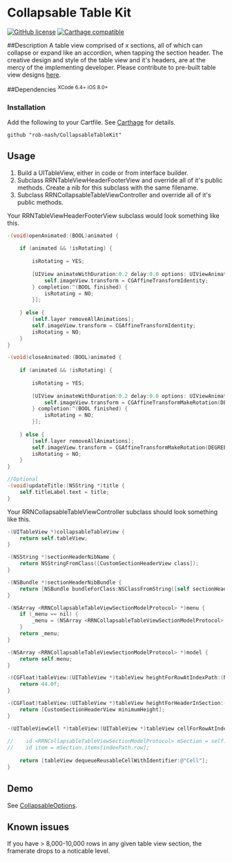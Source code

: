 Collapsable Table Kit
=====================
[![GitHub license](https://img.shields.io/github/license/mashape/apistatus.svg?style=plastic&label=Legal)](https://raw.githubusercontent.com/rob-nash/InfiniteScroll/master/LICENCE.md)
[![Carthage compatible](https://img.shields.io/badge/Carthage-Compatible-green.svg)](https://github.com/Carthage/Carthage)

##Description
A table view comprised of x sections, all of which can collapse or expand like an accordion, when tapping the section header. The creative design and style of the table view and it's headers, are at the mercy of the implementing developer. Please contribute to pre-built table view designs [here](https://github.com/rob-nash/CollapsableOptions).

##Dependencies
<sup>XCode 6.4+ iOS 8.0+</sup>

### Installation
Add the following to your Cartfile. See [Carthage](https://github.com/Carthage/Carthage#adding-frameworks-to-an-application) for details.

```ogdl
github "rob-nash/CollapsableTableKit"
```

## Usage
1. Build a UITableView, either in code or from interface builder.
2. Subclass RRNTableViewHeaderFooterView and override all of it's public methods. Create a nib for this subclass with the same filename.
3. Subclass RRNCollapsableTableViewController and override all of it's public methods.

Your RRNTableViewHeaderFooterView subclass would look something like this.

```objective-c
-(void)openAnimated:(BOOL)animated {
    
    if (animated && !isRotating) {
        
        isRotating = YES;
        
        [UIView animateWithDuration:0.2 delay:0.0 options: UIViewAnimationOptionAllowUserInteraction |UIViewAnimationOptionCurveLinear animations:^{
            self.imageView.transform = CGAffineTransformIdentity;
        } completion:^(BOOL finished) {
            isRotating = NO;
        }];
        
    } else {
        [self.layer removeAllAnimations];
        self.imageView.transform = CGAffineTransformIdentity;
        isRotating = NO;
    }
}

-(void)closeAnimated:(BOOL)animated {
    
    if (animated && !isRotating) {
        
        isRotating = YES;
        
        [UIView animateWithDuration:0.2 delay:0.0 options: UIViewAnimationOptionAllowUserInteraction |UIViewAnimationOptionCurveLinear animations:^{
            self.imageView.transform = CGAffineTransformMakeRotation(DEGREES_TO_RADIANS(180.0f));
        } completion:^(BOOL finished) {
            isRotating = NO;
        }];
        
    } else {
        [self.layer removeAllAnimations];
        self.imageView.transform = CGAffineTransformMakeRotation(DEGREES_TO_RADIANS(180.0f));
        isRotating = NO;
    }
}

//Optional
-(void)updateTitle:(NSString *)title {
    self.titleLabel.text = title;
}
```

Your RRNCollapsableTableViewController subclass should look something like this.

```objective-c
-(UITableView *)collapsableTableView {
    return self.tableView;
}

-(NSString *)sectionHeaderNibName {
    return NSStringFromClass([CustomSectionHeaderView class]);
}

-(NSBundle *)sectionHeaderNibBundle {
    return [NSBundle bundleForClass:NSClassFromString([self sectionHeaderNibName])];
}

-(NSArray <RRNCollapsableTableViewSectionModelProtocol> *)menu {
    if (_menu == nil) {
        _menu = (NSArray <RRNCollapsableTableViewSectionModelProtocol> *)[FakeModelBuilder buildMenu];
    }
    return _menu;
}

-(NSArray <RRNCollapsableTableViewSectionModelProtocol> *)model {
    return self.menu;
}

-(CGFloat)tableView:(UITableView *)tableView heightForRowAtIndexPath:(NSIndexPath *)indexPath {
    return 44.0f;
}

-(CGFloat)tableView:(UITableView *)tableView heightForHeaderInSection:(NSInteger)section {
    return [CustomSectionHeaderView minimumHeight];
}

-(UITableViewCell *)tableView:(UITableView *)tableView cellForRowAtIndexPath:(NSIndexPath *)indexPath {
    
//    id <RRNCollapsableTableViewSectionModelProtocol> mSection = self.menu[indexPath.section];
//    id item = mSection.items[indexPath.row];
    
    return [tableView dequeueReusableCellWithIdentifier:@"Cell"];
}
```

## Demo
See [CollapsableOptions](https://github.com/rob-nash/CollapsableOptions).

## Known issues
If you have > 8,000-10,000 rows in any given table view section, the framerate drops to a noticable level.
